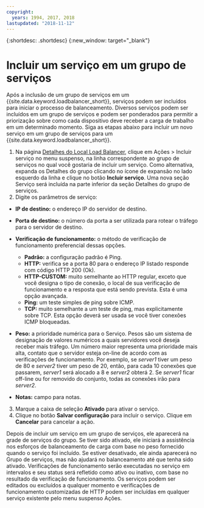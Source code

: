 ```yaml
---
copyright:
  years: 1994, 2017, 2018
lastupdated: "2018-11-12"
---
```


{:shortdesc: .shortdesc}
{:new_window: target="_blank"}

# Incluir um serviço em um grupo de serviços

Após a inclusão de um grupo de serviços em um
{{site.data.keyword.loadbalancer_short}}, serviços podem ser incluídos para
iniciar o processo de balanceamento. Diversos serviços podem ser incluídos em um grupo de
serviços e podem ser ponderados para permitir a priorização sobre como cada dispositivo
deve receber a carga de trabalho em um determinado momento. Siga as etapas abaixo para
incluir um novo serviço em um grupo de serviços para um
{{site.data.keyword.loadbalancer_short}}.

1. Na página [Detalhes do Local Load
Balancer](view-all-load-balancers.html), clique em Ações > Incluir serviço no menu
suspenso, na linha correspondente ao grupo de serviços no qual você gostaria de incluir
um serviço. Como alternativa, expanda os Detalhes do grupo clicando no ícone de expansão
no lado esquerdo da linha e clique no botão **Incluir serviço**. Uma
nova seção Serviço será incluída na parte inferior da seção Detalhes do grupo de serviços.
2. Digite os parâmetros de serviço:
  - **IP de destino:** o endereço IP do servidor de destino.
  - **Porta de destino:** o número da porta a ser utilizada para rotear o tráfego para o servidor de destino.
  - **Verificação de funcionamento:** o método de verificação de funcionamento preferencial dessas opções.

     - **Padrão:** a configuração padrão é Ping.
     - **HTTP:** verifica se a porta 80 para o endereço IP listado responde com código HTTP 200 (Ok).
     - **HTTP-CUSTOM:** muito semelhante ao HTTP regular, exceto que você designa o tipo de conexão, o local de sua verificação de funcionamento e a resposta que está sendo prevista. Esta é uma opção avançada.
     - **Ping:** um teste simples de ping sobre ICMP.
     - **TCP:** muito semelhante a um teste de ping, mas explicitamente sobre TCP. Esta opção deverá ser usada se você tiver conexões ICMP bloqueadas.
  - **Peso:** a prioridade numérica para o Serviço. Pesos são um sistema de designação de valores numéricos a quais servidores você deseja receber mais tráfego. Um número maior representa uma prioridade mais alta, contato que o servidor esteja on-line de acordo com as verificações de funcionamento. Por exemplo, se _server1_ tiver um peso de 80 e _server2_ tiver um peso de 20, então, para cada 10 conexões que passarem, _server1_ será alocado a 8 e _server2_ obterá 2. Se _server1_ ficar off-line ou for removido do conjunto, todas as conexões irão para _server2_.
  - **Notas:** campo para notas.
3. Marque a caixa de seleção **Ativado** para ativar o serviço.
4. Clique no botão **Salvar configuração** para incluir o serviço. Clique em **Cancelar** para cancelar a ação.

Depois de incluir um serviço em um grupo de serviços, ele aparecerá na grade de
serviços do grupo. Se tiver sido ativado, ele iniciará a assistência nos esforços de
balanceamento de carga com base no peso fornecido quando o serviço foi incluído. Se
estiver desativado, ele ainda aparecerá no Grupo de serviços, mas não ajudará no
balanceamento até que tenha sido ativado. Verificações de funcionamento serão executadas
no serviço em intervalos e seu status será refletido como ativo ou inativo, com
base no resultado da verificação de funcionamento. Os serviços podem ser editados ou
excluídos a qualquer momento e verificações de funcionamento customizadas de HTTP podem
ser incluídas em qualquer serviço existente pelo menu suspenso Ações.
